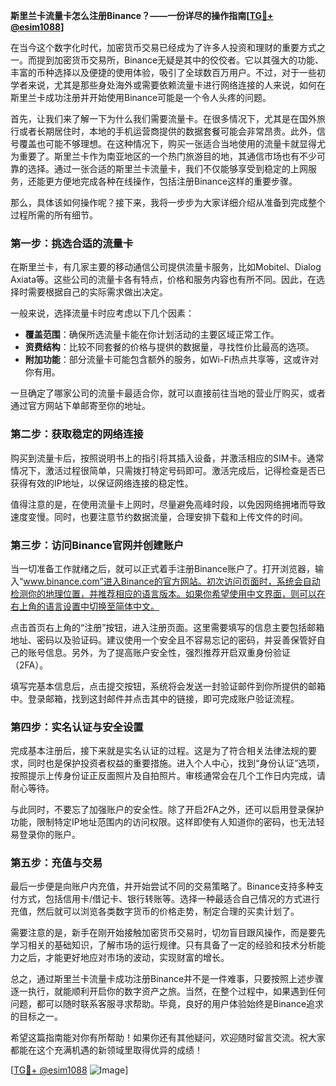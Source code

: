 **斯里兰卡流量卡怎么注册Binance？——一份详尽的操作指南[[TG💪+ @esim1088](https://t.me/s/esim1088)]**

在当今这个数字化时代，加密货币交易已经成为了许多人投资和理财的重要方式之一。而提到加密货币交易所，Binance无疑是其中的佼佼者。它以其强大的功能、丰富的币种选择以及便捷的使用体验，吸引了全球数百万用户。不过，对于一些初学者来说，尤其是那些身处海外或需要依赖流量卡进行网络连接的人来说，如何在斯里兰卡成功注册并开始使用Binance可能是一个令人头疼的问题。

首先，让我们来了解一下为什么我们需要流量卡。在很多情况下，尤其是在国外旅行或者长期居住时，本地的手机运营商提供的数据套餐可能会非常昂贵。此外，信号覆盖也可能不够理想。在这种情况下，购买一张适合当地使用的流量卡就显得尤为重要了。斯里兰卡作为南亚地区的一个热门旅游目的地，其通信市场也有不少可靠的选择。通过一张合适的斯里兰卡流量卡，我们不仅能够享受到稳定的上网服务，还能更方便地完成各种在线操作，包括注册Binance这样的重要步骤。

那么，具体该如何操作呢？接下来，我将一步步为大家详细介绍从准备到完成整个过程所需的所有细节。

### 第一步：挑选合适的流量卡

在斯里兰卡，有几家主要的移动通信公司提供流量卡服务，比如Mobitel、Dialog Axiata等。这些公司的流量卡各有特点，价格和服务内容也有所不同。因此，在选择时需要根据自己的实际需求做出决定。

一般来说，选择流量卡时应考虑以下几个因素：
- **覆盖范围**：确保所选流量卡能在你计划活动的主要区域正常工作。
- **资费结构**：比较不同套餐的价格与提供的数据量，寻找性价比最高的选项。
- **附加功能**：部分流量卡可能包含额外的服务，如Wi-Fi热点共享等，这或许对你有用。

一旦确定了哪家公司的流量卡最适合你，就可以直接前往当地的营业厅购买，或者通过官方网站下单邮寄至你的地址。

### 第二步：获取稳定的网络连接

购买到流量卡后，按照说明书上的指引将其插入设备，并激活相应的SIM卡。通常情况下，激活过程很简单，只需拨打特定号码即可。激活完成后，记得检查是否已获得有效的IP地址，以保证网络连接的稳定性。

值得注意的是，在使用流量卡上网时，尽量避免高峰时段，以免因网络拥堵而导致速度变慢。同时，也要注意节约数据流量，合理安排下载和上传文件的时间。

### 第三步：访问Binance官网并创建账户

当一切准备工作就绪之后，就可以正式着手注册Binance账户了。打开浏览器，输入“www.binance.com”进入Binance的官方网站。初次访问页面时，系统会自动检测你的地理位置，并推荐相应的语言版本。如果你希望使用中文界面，则可以在右上角的语言设置中切换至简体中文。

点击首页右上角的“注册”按钮，进入注册页面。这里需要填写的信息主要包括邮箱地址、密码以及验证码。建议使用一个安全且不容易忘记的密码，并妥善保管好自己的账号信息。另外，为了提高账户安全性，强烈推荐开启双重身份验证（2FA）。

填写完基本信息后，点击提交按钮，系统将会发送一封验证邮件到你所提供的邮箱中。登录邮箱，找到这封邮件并点击其中的链接，即可完成账户验证流程。

### 第四步：实名认证与安全设置

完成基本注册后，接下来就是实名认证的过程。这是为了符合相关法律法规的要求，同时也是保护投资者权益的重要措施。进入个人中心，找到“身份认证”选项，按照提示上传身份证正反面照片及自拍照片。审核通常会在几个工作日内完成，请耐心等待。

与此同时，不要忘了加强账户的安全性。除了开启2FA之外，还可以启用登录保护功能，限制特定IP地址范围内的访问权限。这样即使有人知道你的密码，也无法轻易登录你的账户。

### 第五步：充值与交易

最后一步便是向账户内充值，并开始尝试不同的交易策略了。Binance支持多种支付方式，包括信用卡/借记卡、银行转账等。选择一种最适合自己情况的方式进行充值，然后就可以浏览各类数字货币的价格走势，制定合理的买卖计划了。

需要注意的是，新手在刚开始接触加密货币交易时，切勿盲目跟风操作，而是要先学习相关的基础知识，了解市场的运行规律。只有具备了一定的经验和技术分析能力之后，才能更好地应对市场的波动，实现财富的增长。

总之，通过斯里兰卡流量卡成功注册Binance并不是一件难事，只要按照上述步骤逐一执行，就能顺利开启你的数字资产之旅。当然，在整个过程中，如果遇到任何问题，都可以随时联系客服寻求帮助。毕竟，良好的用户体验始终是Binance追求的目标之一。

希望这篇指南能对你有所帮助！如果你还有其他疑问，欢迎随时留言交流。祝大家都能在这个充满机遇的新领域里取得优异的成绩！

[[TG💪+ @esim1088](https://t.me/s/esim1088) ![Image](https://i.postimg.cc/4NQfJmqS/Snipaste-2025-05-13-00-14-12.png)]